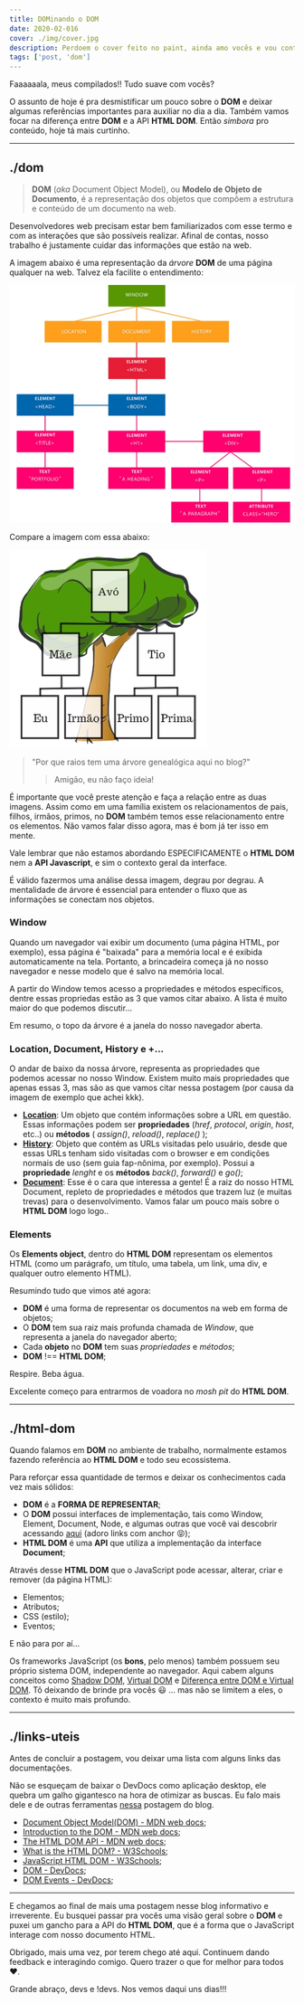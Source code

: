 ```yaml
---
title: DOMinando o DOM
date: 2020-02-016
cover: ./img/cover.jpg
description: Perdoem o cover feito no paint, ainda amo vocês e vou continuar trazendo conteúdo bom. Acessa ai pra saber mais sobre DOM, HTML DOM e mais umas paradinhas.
tags: ['post, 'dom']
---
```


Faaaaaala, meus compilados!! Tudo suave com vocês?

O assunto de hoje é pra desmistificar um pouco sobre o **DOM** e deixar algumas referências importantes para auxiliar no dia a dia. Também vamos focar na diferença entre **DOM** e a API **HTML DOM**. Então *simbora* pro conteúdo, hoje tá mais curtinho.

---
## ./dom

> **DOM** (*aka* Document Object Model), ou **Modelo de Objeto de Documento**, é a representação dos objetos que compõem a estrutura e conteúdo de um documento na web.

Desenvolvedores web precisam estar bem familiarizados com esse termo e com as interações que são possíveis realizar. Afinal de contas, nosso trabalho é justamente cuidar das informações que estão na web.

A imagem abaixo é uma representação da *árvore* **DOM** de uma página qualquer na web. Talvez ela facilite o entendimento:

![dom-representation](./img/dom.jpg)

Compare a imagem com essa abaixo: 

![genealogy-representation](./img/genealogy.jpg)

> "Por que raios tem uma árvore genealógica aqui no blog?" 
> > Amigão, eu não faço ideia!

É importante que você preste atenção e faça a relação entre as duas imagens. Assim como em uma família existem os relacionamentos de pais, filhos, irmãos, primos, no **DOM** também temos esse relacionamento entre os elementos. Não vamos falar disso agora, mas é bom já ter isso em mente.

Vale lembrar que não estamos abordando ESPECIFICAMENTE o **HTML DOM** nem a **API Javascript**, e sim o contexto geral da interface.

É válido fazermos uma análise dessa imagem, degrau por degrau. A mentalidade de árvore é essencial para entender o fluxo que as informações se conectam nos objetos.

### **Window**

Quando um navegador vai exibir um documento (uma página HTML, por exemplo), essa página é "baixada" para a memória local e é exibida automaticamente na tela. Portanto, a brincadeira começa já no nosso navegador e nesse modelo que é salvo na memória local.

A partir do Window temos acesso a propriedades e métodos específicos, dentre essas propriedas estão as 3 que vamos citar abaixo. A lista é muito maior do que podemos discutir...

Em resumo, o topo da árvore é a janela do nosso navegador aberta.

### **Location, Document, History e +...**

O andar de baixo da nossa árvore, representa as propriedades que podemos acessar no nosso Window. Existem muito mais propriedades que apenas essas 3, mas são as que vamos citar nessa postagem (por causa da imagem de exemplo que achei kkk).

- **[Location](https://www.w3schools.com/jsref/obj_location.asp)**: Um objeto que contém informações sobre a URL em questão. Essas informações podem ser **propriedades** (*href*, *protocol*, *origin*, *host*, etc..) ou **métodos** ( *assign()*, *reload()*, *replace()* );
- **[History](https://www.w3schools.com/jsref/obj_history.asp)**: Objeto que contém as URLs visitadas pelo usuário, desde que essas URLs tenham sido visitadas com o browser e em condições normais de uso (sem guia fap-nônima, por exemplo). Possui a **propriedade** *lenght* e os **métodos** *back()*, *forward()* e *go()*;
- **[Document](https://www.w3schools.com/jsref/dom_obj_document.asp)**: Esse é o cara que interessa a gente! É a raiz do nosso HTML Document, repleto de propriedades e métodos que trazem luz (e muitas trevas) para o desenvolvimento. Vamos falar um pouco mais sobre o **HTML DOM** logo logo..

### **Elements**

Os **Elements object**, dentro do **HTML DOM** representam os elementos HTML (como um parágrafo, um título, uma tabela, um link, uma div, e qualquer outro elemento HTML).


Resumindo tudo que vimos até agora:

- **DOM** é uma forma de representar os documentos na web em forma de objetos;
- O **DOM** tem sua raiz mais profunda chamada de *Window*, que representa a janela do navegador aberto;
- Cada **objeto** no **DOM** tem suas *propriedades* e *métodos*;
- **DOM** !== **HTML DOM**;

Respire. Beba água.

Excelente começo para entrarmos de voadora no *mosh pit* do **HTML DOM**.

---
## ./html-dom

Quando falamos em **DOM** no ambiente de trabalho, normalmente estamos fazendo referência ao **HTML DOM** e todo seu ecossistema.

Para reforçar essa quantidade de termos e deixar os conhecimentos cada vez mais sólidos:
- **DOM** é a **FORMA DE REPRESENTAR**;
- O **DOM** possui interfaces de implementação, tais como Window, Element, Document, Node, e algumas outras que você vai descobrir acessando [aqui](https://developer.mozilla.org/en-US/docs/Web/API/Document_Object_Model#DOM_interfaces) (adoro links com anchor :stuck_out_tongue_closed_eyes:);
- **HTML DOM** é uma **API** que utiliza a implementação da interface **Document**;

Através desse **HTML DOM** que o JavaScript pode acessar, alterar, criar e remover (da página HTML):
  - Elementos;
  - Atributos;
  - CSS (estilo);
  - Eventos;

E não para por aí...

Os frameworks JavaScript (os **bons**, pelo menos) também possuem seu próprio sistema DOM, independente ao navegador. Aqui cabem alguns conceitos como [Shadow DOM](https://developer.mozilla.org/en-US/docs/Web/Web_Components/Using_shadow_DOM), [Virtual DOM](https://github.com/Matt-Esch/virtual-dom) e [Diferença entre DOM e Virtual DOM](https://pt.stackoverflow.com/questions/43169/qual-%C3%A9-a-diferen%C3%A7a-entre-dom-e-virtual-dom). Tô deixando de brinde pra vocês :smiley: ... mas não se limitem a eles, o contexto é muito mais profundo.

---
## ./links-uteis

Antes de concluir a postagem, vou deixar uma lista com alguns links das documentações.

Não se esqueçam de baixar o DevDocs como aplicação desktop, ele quebra um galho gigantesco na hora de otimizar as buscas. Eu falo mais dele e de outras ferramentas [nessa](https://pedro-mello.netlify.com/ambiente-dev/) postagem do blog.

- [Document Object Model(DOM) - MDN web docs](https://developer.mozilla.org/en-US/docs/Web/API/Document_Object_Model);
- [Introduction to the DOM - MDN web docs](https://developer.mozilla.org/en-US/docs/Web/API/Document_Object_Model/Introduction);
- [The HTML DOM API - MDN web docs](https://developer.mozilla.org/en-US/docs/Web/API/HTML_DOM_API);
- [What is the HTML DOM? - W3Schools](https://www.w3schools.com/whatis/whatis_htmldom.asp);
- [JavaScript HTML DOM - W3Schools](https://www.w3schools.com/js/js_htmldom.asp);
- [DOM - DevDocs](https://devdocs.io/dom/);
- [DOM Events - DevDocs](https://devdocs.io/dom_events/);

---
E chegamos ao final de mais uma postagem nesse blog informativo e irreverente. Eu busquei passar pra vocês uma visão geral sobre o **DOM** e puxei um gancho para a API do **HTML DOM**, que é a forma que o JavaScript interage com nosso documento HTML.

Obrigado, mais uma vez, por terem chego até aqui.
Continuem dando feedback e interagindo comigo. Quero trazer o que for melhor para todos :heart:.


Grande abraço, devs e !devs. Nos vemos daqui uns dias!!!
